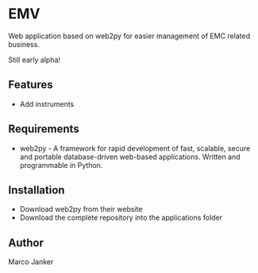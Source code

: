 EMV
=============

Web application based on web2py for easier management of EMC related business.

Still early alpha!

Features
---

- Add instruments


Requirements
---

- web2py - A framework for rapid development of fast, scalable, secure and portable database-driven web-based applications. Written and programmable in Python.


Installation
---

- Download web2py from their website
- Download the complete repository into the applications folder 

Author
------

Marco Janker
